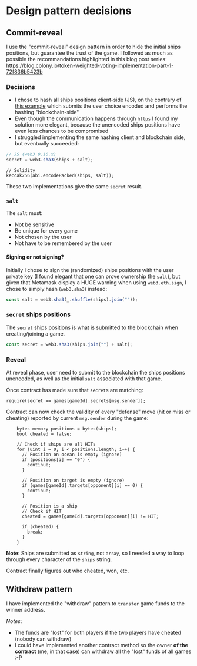# Design pattern decisions

## Commit-reveal

I use the "commit-reveal" design pattern in order to hide the initial ships positions, but guarantee the trust of the game.
I followed as much as possible the recommandations highlighted in this blog post series:
https://blog.colony.io/token-weighted-voting-implementation-part-1-72f836b5423b

### Decisions

- I chose to hash all ships positions client-side (JS), on the contrary of [this example](https://github.com/SCBuergel/ethereum-rps/blob/master/rps-advanced.sol) which submits the user choice encoded and performs the hashing "blockchain-side"
- Even though the communication happens through `https` I found my solution more elegant, because the unencoded ships positions have even less chances to be compromised
- I struggled implementing the same hashing client and blockchain side, but eventually succeeded:

```js
// JS (web3 0.16.x)
secret = web3.sha3(ships + salt);
```

```solidity
// Solidity
keccak256(abi.encodePacked(ships, salt));
```

These two implementations give the same `secret` result.

### `salt`

The `salt` must:

- Not be sensitive
- Be unique for every game
- Not chosen by the user
- Not have to be remembered by the user

#### Signing or not signing?

Initially I chose to sign the (randomized) ships positions with the user private key (I found elegant that one can prove ownership the `salt`), but given that Metamask display a HUGE warning
when using `web3.eth.sign`, I chose to simply hash (`web3.sha3`) instead:

```js
const salt = web3.sha3(_.shuffle(ships).join(""));
```

### `secret` ships positions

The `secret` ships positions is what is submitted to the blockchain when creating/joining a game.

```js
const secret = web3.sha3(ships.join("") + salt);
```

### Reveal

At reveal phase, user need to submit to the blockchain the ships positions unencoded, as well as the initial `salt` associated with that game.

Once contract has made sure that `secret`s are matching:

```solidity
require(secret == games[gameId].secrets[msg.sender]);
```

Contract can now check the validity of every "defense" move (hit or miss or cheating) reported by current `msg.sender` during the game:

```solidity
    bytes memory positions = bytes(ships);
    bool cheated = false;

    // Check if ships are all HITs
    for (uint i = 0; i < positions.length; i++) {
      // Position on ocean is empty (ignore)
      if (positions[i] == "0") {
        continue;
      }

      // Position on target is empty (ignore)
      if (games[gameId].targets[opponent][i] == 0) {
        continue;
      }

      // Position is a ship
      // Check if HIT
      cheated = games[gameId].targets[opponent][i] != HIT;

      if (cheated) {
        break;
      }
    }
```

__Note__: Ships are submitted as `string`, not `array`, so I needed a way to loop through every character of the `ships` string.

Contract finally figures out who cheated, won, etc.

## Withdraw pattern

I have implemented the "withdraw" pattern to `transfer` game funds to the winner address.

_Notes_:
- The funds are "lost" for both players if the two players have cheated (nobody can withdraw)
- I could have implemented another contract method so the owner **of the contract** (me, in that case) can withdraw all the "lost" funds of all games :-P


